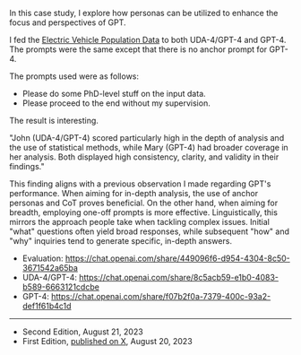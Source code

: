 In this case study, I explore how personas can be utilized to enhance the focus and perspectives of GPT. 

I fed the [Electric Vehicle Population Data](https://catalog.data.gov/dataset/electric-vehicle-population-data) to both UDA-4/GPT-4 and GPT-4. The prompts were the same except that there is no anchor prompt for GPT-4.

The prompts used were as follows:

- Please do some PhD-level stuff on the input data.
- Please proceed to the end without my supervision.

The result is interesting.

"John (UDA-4/GPT-4) scored particularly high in the depth of analysis and the use of statistical methods, while Mary (GPT-4) had broader coverage in her analysis. Both displayed high consistency, clarity, and validity in their findings."

This finding aligns with a previous observation I made regarding GPT's performance. When aiming for in-depth analysis, the use of anchor personas and CoT proves beneficial. On the other hand, when aiming for breadth, employing one-off prompts is more effective. Linguistically, this mirrors the approach people take when tackling complex issues. Initial "what" questions often yield broad responses, while subsequent "how" and "why" inquiries tend to generate specific, in-depth answers.

- Evaluation: https://chat.openai.com/share/449096f6-d954-4304-8c50-3671542a65ba
- UDA-4/GPT-4: https://chat.openai.com/share/8c5acb59-e1b0-4083-b589-6663121cdcbe
- GPT-4: https://chat.openai.com/share/f07b2f0a-7379-400c-93a2-def1f61b4c1d

---
- Second Edition, August 21, 2023
- First Edition, [published on X](https://twitter.com/w_liu_/status/1693112902327439455), August 20, 2023 
